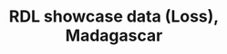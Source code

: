 ---
schema: rdl-loss
title: RDL showcase data (Loss), Madagascar
organization: SWIO RAFI
notes: Show case example data - SWIO RAFI data
resources:
  - name: Madagascar all RPs Geopackage
    url: 'https://rdl-jkan-datasets.s3-ap-southeast-2.amazonaws.com/loss/MDG_showcase.gpkg'
    format: gpkg
  - name: Madagascar all RPs Shapefile
    url: 'https://rdl-jkan-datasets.s3-ap-southeast-2.amazonaws.com/loss/MDG_showcase.zip'
    format: shp
license: 'https://creativecommons.org/licenses/by/4.0/'
category:
  - Loss

model:
  - name: Name of source model
  - description: "Descriptor"
  - hazard_type: "EQ"
  - process_type: "PRO"
  - hazard_link: ""
  - exposure_link: ""
  - vulnerability_link: ""
map:
  - occupancy: "Residential"
  - component: "Buildings"
  - loss_type: "Insured"
  - return_period: "all"
  - units: ""
  - metric: "AAL"
map_values:
  - asset_ref: ""
  - loss: ""
curve_map:
  - occupancy: "Residential"
  - component: "Buildings"
  - loss_type: "Ground Up"
  - frequency: "Rate of Exceedence"
  - investigation_time: 1
  - units: ""
curve_map_values:
  - asset_ref: ""
  - losses: ""
  - rates: 0.2
maintainer: Mattia Amadio
maintainer_email: n/a
---
